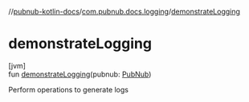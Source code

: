 //[pubnub-kotlin-docs](../../index.md)/[com.pubnub.docs.logging](index.md)/[demonstrateLogging](demonstrate-logging.md)

# demonstrateLogging

[jvm]\
fun [demonstrateLogging](demonstrate-logging.md)(pubnub: [PubNub](../../../../pubnub-kotlin/pubnub-kotlin-api/pubnub-kotlin-api/com.pubnub.api/-pub-nub/index.md))

Perform operations to generate logs
